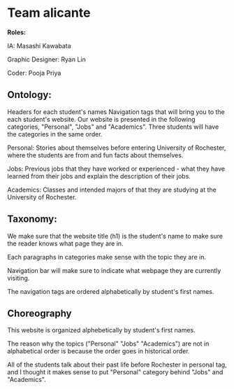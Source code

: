 # Team alicante

__Roles:__

IA: Masashi Kawabata

Graphic Designer: Ryan Lin

Coder: Pooja Priya

## Ontology:

Headers for each student's names
Navigation tags that will bring you to the each student's website.
Our website is presented in the following categories, "Personal", "Jobs" and "Academics".
Three students will have the categories in the same order.

Personal: Stories about themselves before entering University of Rochester, where the students are from and fun facts about themselves. 

Jobs: Previous jobs that they have worked or experienced - what they have learned from their jobs and explain the description of their jobs. 

Academics: Classes and intended majors of that they are studying at the University of Rochester. 

## Taxonomy: 
We make sure that the website title (h1) is the student's name to make sure the reader knows what page they are in. 

Each paragraphs in categories make sense with the topic they are in. 

Navigation bar will make sure to indicate what webpage they are currently visiting.

The navigation tags are ordered alphabetically by student's first names. 

## Choreography 

This website is organized alphebetically by student's first names. 

The reason why the topics ("Personal" "Jobs" "Academics") are not in alphabetical order is because the order goes in historical order. 

All of the students talk about their past life before Rochester in personal tag, and I thought it makes sense to put "Personal" category behind "Jobs" and "Academics". 


